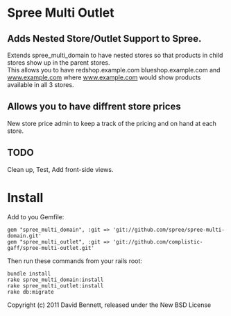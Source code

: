 Spree Multi Outlet
=================

Adds Nested Store/Outlet Support to Spree.
---

Extends spree_multi_domain to have nested stores so that products in child stores show up in the parent stores.  
This allows you to have redshop.example.com blueshop.example.com and www.example.com where www.example.com would show products available in all 3 stores.

Allows you to have diffrent store prices
---

New store price admin to keep a track of the pricing and on hand at each store.

TODO
---

Clean up, Test, Add front-side views.


Install
=======

Add to you Gemfile: 
``` 
gem "spree_multi_domain", :git => 'git://github.com/spree/spree-multi-domain.git'
gem "spree_multi_outlet", :git => 'git://github.com/complistic-gaff/spree-multi-outlet.git'
```

Then run these commands from your rails root:  
```
bundle install
rake spree_multi_domain:install 
rake spree_multi_outlet:install
rake db:migrate
```


Copyright (c) 2011 David Bennett, released under the New BSD License
